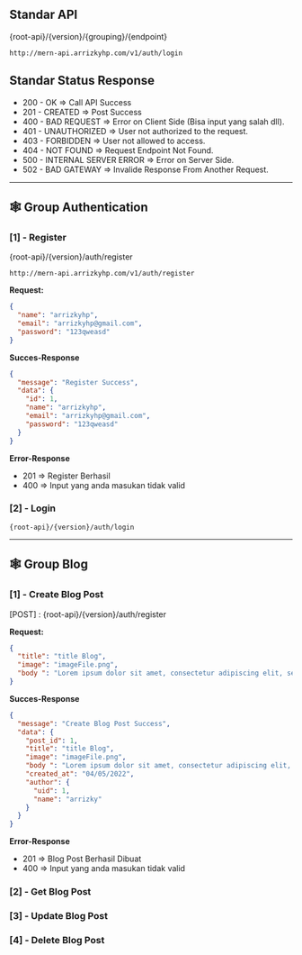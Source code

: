 ## Standar API

{root-api}/{version}/{grouping}/{endpoint}

`http://mern-api.arrizkyhp.com/v1/auth/login`

## Standar Status Response

- 200 - OK => Call API Success
- 201 - CREATED => Post Success
- 400 - BAD REQUEST => Error on Client Side (Bisa input yang salah dll).
- 401 - UNAUTHORIZED => User not authorized to the request.
- 403 - FORBIDDEN => User not allowed to access.
- 404 - NOT FOUND => Request Endpoint Not Found.
- 500 - INTERNAL SERVER ERROR => Error on Server Side.
- 502 - BAD GATEWAY => Invalide Response From Another Request.

---

## 🕸️ Group **Authentication**

### [1] - Register

{root-api}/{version}/auth/register

`http://mern-api.arrizkyhp.com/v1/auth/register`

**Request:**

```json
{
  "name": "arrizkyhp",
  "email": "arrizkyhp@gmail.com",
  "password": "123qweasd"
}
```

**Succes-Response**

```json
{
  "message": "Register Success",
  "data": {
    "id": 1,
    "name": "arrizkyhp",
    "email": "arrizkyhp@gmail.com",
    "password": "123qweasd"
  }
}
```

**Error-Response**

- 201 => Register Berhasil
- 400 => Input yang anda masukan tidak valid

### [2] - Login

`{root-api}/{version}/auth/login`

---

## 🕸️ Group **Blog**

### [1] - Create Blog Post

[POST] : {root-api}/{version}/auth/register

**Request:**

```json
{
  "title": "title Blog",
  "image": "imageFile.png",
  "body ": "Lorem ipsum dolor sit amet, consectetur adipiscing elit, sed do eiusmod tempor incididunt ut labore et dolore magna aliqua."
}
```

**Succes-Response**

```json
{
  "message": "Create Blog Post Success",
  "data": {
    "post_id": 1,
    "title": "title Blog",
    "image": "imageFile.png",
    "body ": "Lorem ipsum dolor sit amet, consectetur adipiscing elit, sed do eiusmod tempor incididunt ut labore et dolore magna aliqua.",
    "created_at": "04/05/2022",
    "author": {
      "uid": 1,
      "name": "arrizky"
    }
  }
}
```

**Error-Response**

- 201 => Blog Post Berhasil Dibuat
- 400 => Input yang anda masukan tidak valid

### [2] - Get Blog Post

### [3] - Update Blog Post

### [4] - Delete Blog Post
